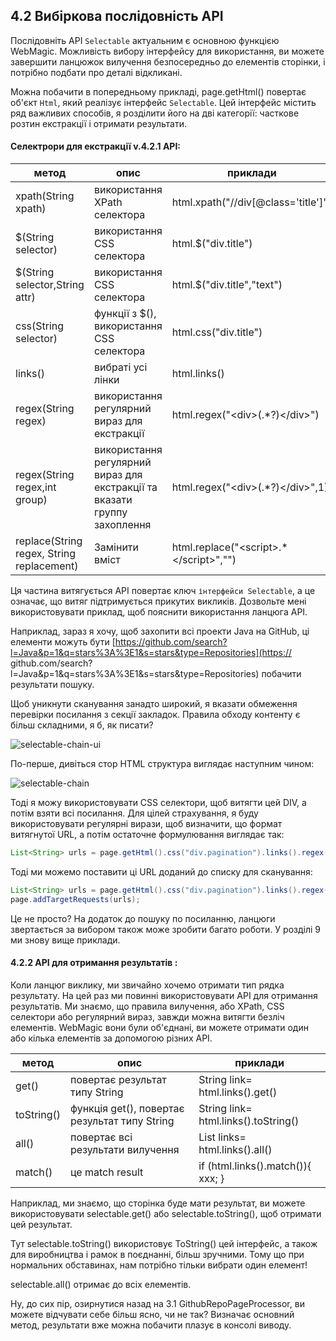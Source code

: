 ## 4.2 Вибіркова послідовність API

Послідовніть API `Selectable` актуальним є основною функцією WebMagic. Можливість вибору інтерфейсу для використання, ви можете завершити ланцюжок вилучення безпосередньо до елементів сторінки, і потрібно подбати про деталі відкликані.

Можна побачити в попередньому прикладі, page.getHtml() повертає об'єкт `Html`, який реалізує інтерфейс `Selectable`. Цей інтерфейс містить ряд важливих способів, я розділити його на дві категорії: часткове розтин екстракції і отримати результати.

#### Селектрори для екстракції v.4.2.1 API:

| метод | опис | приклади |
| ------------ | ------------- | ------------ |
| xpath(String xpath) | використання XPath селектора  | html.xpath("//div[@class='title']") |
| $(String selector) | використання CSS селектора  | html.$("div.title") |
| $(String selector,String attr) | використання CSS селектора  | html.$("div.title","text") |
| css(String selector) | функції з $(), використання CSS селектора  | html.css("div.title") |
| links() | вибраті усі лінки  | html.links() |
| regex(String regex) | використання регулярний вираз для екстракції  | html.regex("\<div\>(.\*?)\</div>") |
| regex(String regex,int group) | використання регулярний вираз для екстракції та вказати группу захоплення  | html.regex("\<div\>(.\*?)\</div>",1) |
| replace(String regex, String replacement) | Замінити вміст  | html.replace("\<script>.\*\</script>","")|

Ця частина витягується API повертає ключ `інтерфейси Selectable`, а це означає, що витяг підтримується прикутих викликів. Дозвольте мені використовувати приклад, щоб пояснити використання ланцюга API.

Наприклад, зараз я хочу, щоб захопити всі проекти Java на GitHub, ці елементи можуть бути [https://github.com/search?l=Java&p=1&q=stars%3A%3E1&s=stars&type=Repositories](https:// github.com/search?l=Java&p=1&q=stars%3A%3E1&s=stars&type=Repositories) побачити результати пошуку.

Щоб уникнути сканування занадто широкий, я вказати обмеження перевірки посилання з секції закладок. Правила обходу контенту є більш складними, я б, як писати?

![selectable-chain-ui](http://webmagic.qiniudn.com/oscimages/151454_2T01_190591.png)

По-перше, дивіться стор HTML структура виглядає наступним чином:

![selectable-chain](http://webmagic.qiniudn.com/oscimages/151632_88Oq_190591.png)

Тоді я можу використовувати CSS селектори, щоб витягти цей DIV, а потім взяти всі посилання. Для цілей страхування, я буду використовувати регулярні вирази, щоб визначити, що формат витягнутої URL, а потім остаточне формулювання виглядає так:

```java
List<String> urls = page.getHtml().css("div.pagination").links().regex(".*/search/\?l=java.*").all();
```

Тоді ми можемо поставити ці URL доданий до списку для сканування:

```java
List<String> urls = page.getHtml().css("div.pagination").links().regex(".*/search/\?l=java.*").all();
page.addTargetRequests(urls);
```

Це не просто? На додаток до пошуку по посиланню, ланцюги звертається за вибором також може зробити багато роботи. У розділі 9 ми знову вище приклади.

#### 4.2.2 API для отримання результатів :

Коли ланцюг виклику, ми звичайно хочемо отримати тип рядка результату. На цей раз ми повинні використовувати API для отримання результатів. Ми знаємо, що правила вилучення, або XPath, CSS селектори або регулярний вираз, завжди можна витягти безліч елементів. WebMagic вони були об'єднані, ви можете отримати один або кілька елементів за допомогою різних API.

| метод | опис | приклади |
| ------------ | ------------- | ------------ |
| get() | повертає результат типу String | String link= html.links().get()|
| toString() | функція get(), повертає результат типу String | String link= html.links().toString()|
| all() | повертає всі результати вилучення | List<String> links= html.links().all()|
| match() | це match result | if (html.links().match()){ xxx; }|

Наприклад, ми знаємо, що сторінка буде мати результат, ви можете використовувати selectable.get() або selectable.toString(), щоб отримати цей результат.

Тут selectable.toString() використовує ToString() цей інтерфейс, а також для виробництва і рамок в поєднанні, більш зручними. Тому що при нормальних обставинах, нам потрібно тільки вибрати один елемент!

selectable.all() отримає до всіх елементів.

Ну, до сих пір, озирнутися назад на 3.1 GithubRepoPageProcessor, ви можете відчувати себе більш ясно, чи не так? Визначає основний метод, результати вже можна побачити плазує в консолі виводу.

